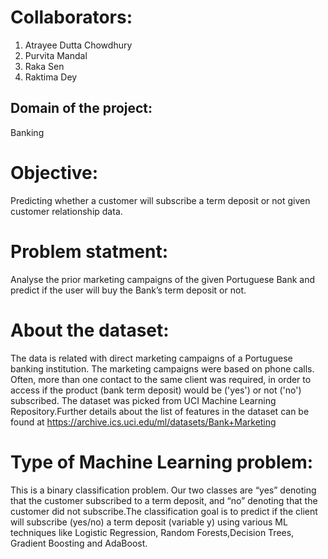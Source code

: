 # Collaborators:
1. Atrayee Dutta Chowdhury
2. Purvita Mandal
3. Raka Sen
4. Raktima Dey
## Domain of the project:
Banking
# Objective:
Predicting whether a customer will subscribe a term deposit or not given customer relationship data.
# Problem statment: 
 Analyse the  prior marketing campaigns of the given Portuguese Bank and predict if the user will buy the Bank’s term deposit or not.
# About the dataset:
The data is related with direct marketing campaigns of a Portuguese banking institution. The marketing campaigns were based on phone calls. Often, more than one contact to the same client was required, in order to access if the product (bank term deposit) would be ('yes') or not ('no') subscribed.
The dataset was picked from UCI Machine Learning Repository.Further details about the list of features in the dataset can be found at https://archive.ics.uci.edu/ml/datasets/Bank+Marketing
# Type of Machine Learning problem:
This is a binary classification problem. Our two classes are “yes” denoting that the customer subscribed to a term deposit, and “no” denoting that the customer did not subscribe.The classification goal is to predict if the client will subscribe (yes/no) a term deposit (variable y) using various ML techniques like Logistic Regression, Random Forests,Decision Trees, Gradient Boosting and AdaBoost.
